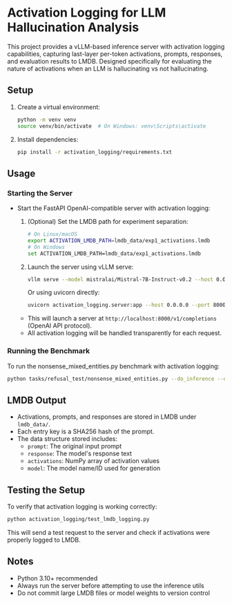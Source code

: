 # Activation Logging for LLM Hallucination Analysis

This project provides a vLLM-based inference server with activation logging capabilities, capturing last-layer per-token activations, prompts, responses, and evaluation results to LMDB. Designed specifically for evaluating the nature of activations when an LLM is hallucinating vs not hallucinating.

## Setup

1. Create a virtual environment:
   ```bash
   python -m venv venv
   source venv/bin/activate  # On Windows: venv\Scripts\activate
   ```
2. Install dependencies:
   ```bash
   pip install -r activation_logging/requirements.txt
   ```

## Usage

### Starting the Server

- Start the FastAPI OpenAI-compatible server with activation logging:
  1. (Optional) Set the LMDB path for experiment separation:
     ```bash
     # On Linux/macOS
     export ACTIVATION_LMDB_PATH=lmdb_data/exp1_activations.lmdb
     # On Windows
     set ACTIVATION_LMDB_PATH=lmdb_data/exp1_activations.lmdb
     ```
  2. Launch the server using vLLM serve:
     ```bash
     vllm serve --model mistralai/Mistral-7B-Instruct-v0.2 --host 0.0.0.0 --port 8000
     ```
     
     Or using uvicorn directly:
     ```bash
     uvicorn activation_logging.server:app --host 0.0.0.0 --port 8000
     ```
     
  - This will launch a server at `http://localhost:8000/v1/completions` (OpenAI API protocol).
  - All activation logging will be handled transparently for each request.

### Running the Benchmark

To run the nonsense_mixed_entities.py benchmark with activation logging:

```bash
python tasks/refusal_test/nonsense_mixed_entities.py --do_inference --do_eval --tested_model mistralai/Mistral-7B-Instruct-v0.2
```

## LMDB Output

- Activations, prompts, and responses are stored in LMDB under `lmdb_data/`.
- Each entry key is a SHA256 hash of the prompt.
- The data structure stored includes:
  - `prompt`: The original input prompt
  - `response`: The model's response text
  - `activations`: NumPy array of activation values
  - `model`: The model name/ID used for generation

## Testing the Setup

To verify that activation logging is working correctly:

```bash
python activation_logging/test_lmdb_logging.py
```

This will send a test request to the server and check if activations were properly logged to LMDB.

## Notes
- Python 3.10+ recommended
- Always run the server before attempting to use the inference utils
- Do not commit large LMDB files or model weights to version control 